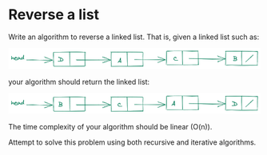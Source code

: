 # Reverse a list

Write an algorithm to reverse a linked list. That is, given a linked list such as:

![A linked list](reverse_001.png)

your algorithm should return the linked list:

![Reversed linked list](reverse_002.png)

The time complexity of your algorithm should be linear (O(n)).

Attempt to solve this problem using both recursive and iterative algorithms.
